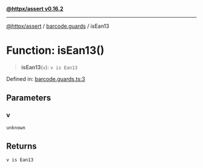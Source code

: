 [**@httpx/assert v0.16.2**](../../README.md)

***

[@httpx/assert](../../README.md) / [barcode.guards](../README.md) / isEan13

# Function: isEan13()

> **isEan13**(`v`): `v is Ean13`

Defined in: [barcode.guards.ts:3](https://github.com/belgattitude/httpx/blob/7682ae8e8bf25ac4dbe7ea6b3b3dbe40b897e70c/packages/assert/src/barcode.guards.ts#L3)

## Parameters

### v

`unknown`

## Returns

`v is Ean13`
